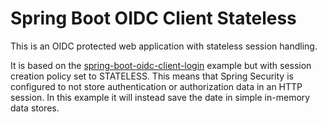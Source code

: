 # Spring Boot OIDC Client Stateless

This is an OIDC protected web application with stateless session handling.

It is based on the [spring-boot-oidc-client-login](../oidc-client-login) example but with
session creation policy set to STATELESS. This means that Spring Security is configured
to not store authentication or authorization data in an HTTP session. In this example it 
will instead save the date in simple in-memory data stores.
